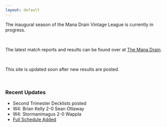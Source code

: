 ```yaml
---
layout: default
---
```


The inaugural season of the Mana Drain Vintage League is currently in progress.

<br />

The latest match reports and results can be found over at [The Mana Drain](http://www.themanadrain.com/index.php?topic=47741.0).

<br />

This site is updated soon after new results are posted.

<br />


### Recent Updates
- Second Trimester Decklists posted
- W4: Brian Kelly 2-0 Sean Ottaway
- W4: Stormanimagus 2-0 Wappla
- [Full Schedule Added]({{site.baseurl}}/Results/)

